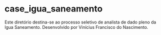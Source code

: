 # case_igua_saneamento
Este diretório destina-se ao processo seletivo de analista de dado pleno da Igua Saneamento.
Desenvolvido por Vinícius Francisco do Nascimento.